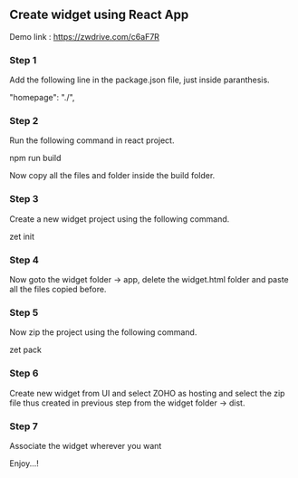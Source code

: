## Create widget using React App

Demo link : https://zwdrive.com/c6aF7R

### Step 1

Add the following line in the package.json file, just inside paranthesis.
  
  "homepage": "./",

### Step 2

Run the following command in react project.
  
  npm run build
  
Now copy all the files and folder inside the build folder.

### Step 3

Create a new widget project using the following command.

  zet init
  
### Step 4

Now goto the widget folder -> app, delete the widget.html folder and paste all the files copied before.

### Step 5

Now zip the project using the following command.

  zet pack
  
### Step 6

Create new widget from UI and select ZOHO as hosting and select the zip file thus created in previous step from the widget folder -> dist.

### Step 7

Associate the widget wherever you want 

Enjoy...!

  

